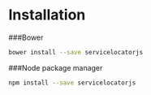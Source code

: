 Installation
===========

###Bower

```bash
bower install --save servicelocatorjs
```

###Node package manager

```bash
npm install --save servicelocatorjs
```
